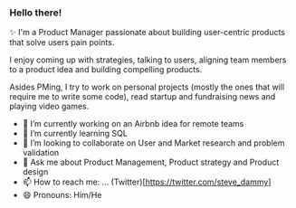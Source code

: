 ### Hello there!

✨ I'm a Product Manager passionate about building user-centric products that solve users pain points.

I enjoy coming up with strategies, talking to users, aligning team members to a product idea and building compelling products.

Asides PMing, I try to work on personal projects (mostly the ones that will require me to write some code), read startup and fundraising news and playing video games.

- 🔭 I’m currently working on an Airbnb idea for remote teams
- 🌱 I’m currently learning SQL
- 👯 I’m looking to collaborate on User and Market research and problem validation
- 💬 Ask me about Product Management, Product strategy and Product design
- 📫 How to reach me: ...
 (Twitter)[https://twitter.com/steve_dammy]
- 😄 Pronouns: Him/He

